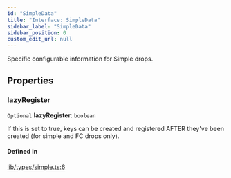 ```yaml
---
id: "SimpleData"
title: "Interface: SimpleData"
sidebar_label: "SimpleData"
sidebar_position: 0
custom_edit_url: null
---
```


Specific configurable information for Simple drops.

## Properties

### lazyRegister

 `Optional` **lazyRegister**: `boolean`

If this is set to true, keys can be created and registered AFTER they've been created (for simple and FC drops only).

#### Defined in

[lib/types/simple.ts:6](https://github.com/keypom/keypom-js/blob/9a866ee41/packages/core/src/lib/types/simple.ts#L6)
